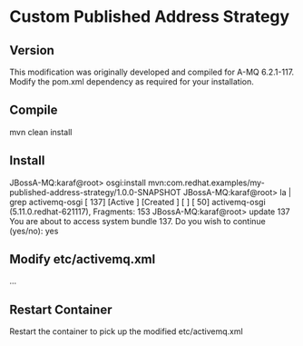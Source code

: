 Custom Published Address Strategy
=================================


Version
-------
This modification was originally developed and compiled for A-MQ 6.2.1-117.  Modify the pom.xml dependency as required for your installation.

Compile
-------
mvn clean install


Install
-------
JBossA-MQ:karaf@root> osgi:install mvn:com.redhat.examples/my-published-address-strategy/1.0.0-SNAPSHOT
JBossA-MQ:karaf@root> la | grep activemq-osgi
[ 137] [Active     ] [Created     ] [       ] [   50] activemq-osgi (5.11.0.redhat-621117), Fragments: 153
JBossA-MQ:karaf@root> update 137
You are about to access system bundle 137.  Do you wish to continue (yes/no): yes


Modify etc/activemq.xml
-----------------------
<bean class="com.redhat.examples.broker.PublishedAddressPolicyHostnameConfig" id="addressPolicy">
        <property name="hostname" value="myamq-a-public.local" />
</bean>
...
<transportConnectors>
            <transportConnector name="openwire" publishedAddressPolicy="#addressPolicy"  uri="tcp://0.0.0.0:0?maximumConnections=1000&amp;wireFormat.maxFrameSize=104857600" updateClusterClients="true" rebalanceClusterClients="true" updateClusterClientsOnRemove="true"/>
</transportConnectors>


Restart Container
-----------------
Restart the container to pick up the modified etc/activemq.xml

